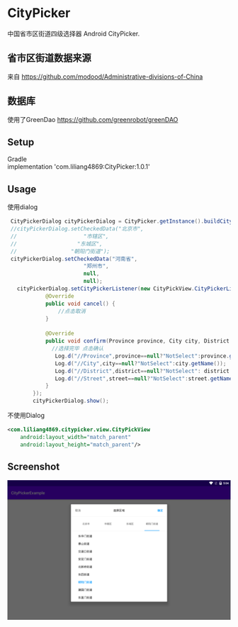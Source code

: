 # CityPicker
中国省市区街道四级选择器 Android CityPicker.

## 省市区街道数据来源
来自 https://github.com/modood/Administrative-divisions-of-China

## 数据库
使用了GreenDao https://github.com/greenrobot/greenDAO

## Setup
Gradle<br>
implementation 'com.liliang4869:CityPicker:1.0.1'</br>

## Usage
使用dialog
```java
 CityPickerDialog cityPickerDialog = CityPicker.getInstance().buildCityPickerDialog(MainActivity.this);
 //cityPickerDialog.setCheckedData("北京市",
 //                     "市辖区",
 //                   "东城区",
 //                 "朝阳门街道");
 cityPickerDialog.setCheckedData("河南省",
                        "郑州市",
                        null,
                        null);
   cityPickerDialog.setCityPickerListener(new CityPickView.CityPickerListener() {
            @Override
            public void cancel() {
                //点击取消
            }

            @Override
            public void confirm(Province province, City city, District district, Street street) {
              //选择完毕 点击确认
               Log.d("//Province",province==null?"NotSelect":province.getName());
               Log.d("//City",city==null?"NotSelect":city.getName());
               Log.d("//District",district==null?"NotSelect": district.getName());
               Log.d("//Street",street==null?"NotSelect":street.getName());
            }
        });
        cityPickerDialog.show();
```

不使用Dialog
```xml
<com.liliang4869.citypicker.view.CityPickView
    android:layout_width="match_parent"
    android:layout_height="match_parent"/>
```

## Screenshot
![img](https://github.com/liliang4869/CityPicker/blob/main/img/device-2020-11-06-170428.png)
